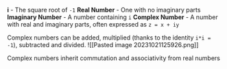 **i** - The square root of `-1`
**Real Number** - One with no imaginary parts
**Imaginary Number** - A number containing `i`
**Complex Number** - A number with real and imaginary parts, often expressed as `z = x + iy`

Complex numbers can be added, multiplied (thanks to the identity `i*i = -1`), subtracted and divided.
![[Pasted image 20231021125926.png]]

Complex numbers inherit commutation and associativity from real numbers
